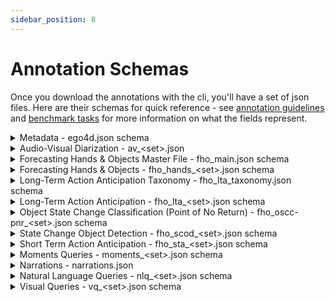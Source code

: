 ```yaml
---
sidebar_position: 8
---
```


# Annotation Schemas

Once you download the annotations with the cli, you'll have a set of json files. Here are their schemas for quick reference - see [annotation guidelines](/data/annotation-guidelines) and [benchmark tasks](/benchmarks/overview) for more information on what the fields represent.

<details>
  <summary>Metadata - ego4d.json schema</summary>

  - **`date`** *(string)*: Date of generation.
  - **`version`** *(string)*: Dataset specific version.
  - **`description`** *(string)*
  - **`videos`** *(array)*
    - **Items** *(object)*
      - **`video_uid`** *(string)*: The unique, primary video id.
      - **`duration_sec`** *(number)*
      - **`scenarios`** *(array)*
        - **Items** *(string)*
      - **`video_metadata`** *(object)*
        - **`fps`** *(number)*
        - **`num_frames`** *(integer)*: The number of frames in the video stream.
        - **`video_codec`** *(string)*
        - **`display_resolution_width`** *(['integer', 'null'])*
        - **`display_resolution_height`** *(['integer', 'null'])*
        - **`sample_resolution_width`** *(['integer', 'null'])*
        - **`sample_resolution_height`** *(['integer', 'null'])*
        - **`mp4_duration_sec`** *(number)*
        - **`video_start_sec`** *(number)*: The start time of the vido stream (>= 0 for sync offset).
        - **`video_duration_sec`** *(number)*: The duration of the video stream (<= container duration).
        - **`audio_start_sec`** *(['null', 'number'])*: The start time of the audio stream (>= 0 for sync offset).
        - **`audio_duration_sec`** *(['null', 'number'])*: The duration of the audio stream (<= container duration).
        - **`video_start_pts`** *(integer)*
        - **`video_duration_pts`** *(integer)*
        - **`video_base_numerator`** *(integer)*
        - **`video_base_denominator`** *(integer)*
        - **`audio_start_pts`** *(['integer', 'null'])*
        - **`audio_duration_pts`** *(['integer', 'null'])*
        - **`audio_base_numerator`** *(['integer', 'null'])*
        - **`audio_base_denominator`** *(['integer', 'null'])*
      - **`split_em`** *(['null', 'string'])*: Split (train/test/val) for Episodic Memory benchmark tasks (per video).
      - **`split_av`** *(['null', 'string'])*: FHO splits are clip dependent - specified for video only where consistent (or multi).
      - **`split_fho`** *(['null', 'string'])*: Split (train/test/val) for AV benchmark tasks (per video).
      - **`s3_path`** *(string)*: Path on AWS share - for reference, download via the CLI.
      - **`origin_video_id`** *(string)*: A university assigned id (no standardization across universities).
      - **`video_source`** *(string)*: The origin university that collected the data.
      - **`device`** *(['null', 'string'])*
      - **`physical_setting_name`** *(['null', 'string'])*: The physical setting if a 3d scan exists.
      - **`fb_participant_id`** *(['integer', 'null'])*: A sequentially assigned participant id - entirely unrelated to FB.
      - **`is_stereo`** *(boolean)*: Is the video stereoscopic.
      - **`has_imu`** *(boolean)*
      - **`has_gaze`** *(boolean)*
      - **`imu_s3_path`** *(['null', 'string'])*
      - **`imu_manifold_path`** *(['null', 'string'])*
      - **`gaze_s3_path`** *(['null', 'string'])*
      - **`gaze_manifold_path`** *(['null', 'string'])*
      - **`video_components`** *(array)*
        - **Items** *(object)*
          - **`video_component_uid`** *(string)*
          - **`video_uid`** *(string)*
          - **`component_idx`** *(integer)*
          - **`redacted`** *(boolean)*
          - **`canonical_video_start_sec`** *(number)*
          - **`canonical_video_end_sec`** *(number)*
          - **`canonical_video_start_frame`** *(integer)*
          - **`canonical_video_end_frame`** *(integer)*
          - **`video_metadata`** *(object)*
            - **`fps`** *(number)*
            - **`num_frames`** *(integer)*
            - **`video_codec`** *(string)*
            - **`display_resolution_width`** *(integer)*
            - **`display_resolution_height`** *(integer)*
            - **`sample_resolution_width`** *(integer)*
            - **`sample_resolution_height`** *(integer)*
            - **`mp4_duration_sec`** *(number)*
            - **`video_start_sec`** *(['null', 'number'])*
            - **`video_duration_sec`** *(['null', 'number'])*
            - **`audio_start_sec`** *(['null', 'number'])*
            - **`audio_duration_sec`** *(['null', 'number'])*
            - **`video_start_pts`** *(integer)*
            - **`video_duration_pts`** *(['integer', 'null'])*
            - **`video_base_numerator`** *(integer)*
            - **`video_base_denominator`** *(integer)*
            - **`audio_start_pts`** *(['integer', 'null'])*
            - **`audio_duration_pts`** *(['integer', 'null'])*
            - **`audio_base_numerator`** *(['integer', 'null'])*
            - **`audio_base_denominator`** *(['integer', 'null'])*
      - **`concurrent_sets`**
      - **`has_redacted_regions`** *(boolean)*
      - **`redacted_intervals`** *(array)*
        - **Items** *(object)*
          - **`start_sec`** *(number)*
          - **`end_sec`** *(number)*
          - **`start_frame`** *(integer)*
          - **`end_frame`** *(integer)*
      - **`gaps`** *(null)*
  - **`concurrent_video_sets`** *(array)*
    - **Items** *(object)*
      - **`concurrent_video_set_id`** *(integer)*
      - **`valid`** *(boolean)*
      - **`videos`** *(array)*
        - **Items** *(object)*
          - **`concurrent_video_set_id`** *(integer)*
          - **`video_uid`** *(string)*
          - **`video_start_offset_sec`** *(number)*
  - **`physical_settings`** *(array)*
    - **Items** *(object)*
      - **`name`** *(string)*
      - **`fb_physical_setting_id`** *(integer)*
      - **`source`** *(string)*
      - **`s3_path`** *(string)*
  - **`clips`** *(array)*
    - **Items** *(object)*
      - **`clip_uid`** *(string)*
      - **`video_uid`** *(string)*
      - **`video_start_sec`** *(number)*
      - **`video_end_sec`** *(number)*
      - **`video_start_frame`** *(integer)*
      - **`video_end_frame`** *(integer)*
      - **`clip_metadata`** *(object)*
        - **`fps`** *(number)*
        - **`num_frames`** *(integer)*
        - **`video_codec`** *(string)*
        - **`display_resolution_width`** *(integer)*
        - **`display_resolution_height`** *(integer)*
        - **`sample_resolution_width`** *(integer)*
        - **`sample_resolution_height`** *(integer)*
        - **`mp4_duration_sec`** *(number)*
        - **`video_start_sec`** *(null)*
        - **`video_duration_sec`** *(number)*
        - **`audio_start_sec`** *(null)*
        - **`audio_duration_sec`** *(['null', 'number'])*
        - **`video_start_pts`** *(integer)*
        - **`video_duration_pts`** *(integer)*
        - **`video_base_numerator`** *(integer)*
        - **`video_base_denominator`** *(integer)*
        - **`audio_start_pts`** *(['integer', 'null'])*
        - **`audio_duration_pts`** *(['integer', 'null'])*
        - **`audio_base_numerator`** *(['integer', 'null'])*
        - **`audio_base_denominator`** *(['integer', 'null'])*
      - **`s3_path`** *(string)*
      - **`manifold_path`** *(string)*


</details>

<details>
  <summary>Audio-Visual Diarization - av_&lt;set>.json</summary>

  - **`date`** *(string)*
  - **`version`** *(string)*
  - **`description`** *(string)*
  - **`videos`** *(array)*
    - **Items** *(object)*
      - **`video_uid`** *(string)*
      - **`split`** *(string)*
      - **`clips`** *(array)*
        - **Items** *(object)*
          - **`clip_uid`** *(string)*
          - **`source_clip_uid`** *(string)*
          - **`video_uid`** *(string)*
          - **`video_start_sec`** *(number)*
          - **`video_end_sec`** *(number)*
          - **`video_start_frame`** *(integer)*
          - **`video_end_frame`** *(integer)*
          - **`clip_start_sec`** *(integer)*
          - **`clip_end_sec`** *(number)*
          - **`clip_start_frame`** *(integer)*
          - **`clip_end_frame`** *(integer)*
          - **`valid`** *(boolean)*
          - **`camera_wearer`** *(object)*
            - **`person_id`** *(string)*
            - **`camera_wearer`** *(boolean)*
            - **`tracking_paths`** *(array)*
            - **`voice_segments`** *(array)*
              - **Items** *(object)*
                - **`start_time`** *(number)*
                - **`end_time`** *(number)*
                - **`start_frame`** *(integer)*
                - **`end_frame`** *(integer)*
                - **`video_start_time`** *(number)*
                - **`video_end_time`** *(number)*
                - **`video_start_frame`** *(integer)*
                - **`video_end_frame`** *(integer)*
                - **`person`** *(string)*
          - **`persons`** *(array)*
            - **Items** *(object)*
              - **`person_id`** *(string)*
              - **`camera_wearer`** *(boolean)*
              - **`tracking_paths`** *(array)*
                - **Items** *(object)*
                  - **`track_id`** *(string)*
                  - **`track`** *(array)*
                    - **Items** *(object)*
                      - **`x`** *(number)*
                      - **`y`** *(number)*
                      - **`width`** *(number)*
                      - **`height`** *(number)*
                      - **`frame`** *(integer)*
                      - **`video_frame`** *(integer)*
                      - **`clip_frame`** *(null)*
                  - **`suspect`** *(boolean)*
                  - **`unmapped_frames_count`** *(integer)*
                  - **`unmapped_frames`** *(array)*
                    - **Items** *(integer)*
              - **`voice_segments`** *(array)*
                - **Items** *(object)*
                  - **`start_time`** *(number)*
                  - **`end_time`** *(number)*
                  - **`start_frame`** *(integer)*
                  - **`end_frame`** *(integer)*
                  - **`video_start_time`** *(number)*
                  - **`video_end_time`** *(number)*
                  - **`video_start_frame`** *(integer)*
                  - **`video_end_frame`** *(integer)*
                  - **`person`** *(string)*
          - **`missing_voice_segments`** *(array)*
          - **`transcriptions`** *(array)*
            - **Items** *(object)*
              - **`transcription`** *(string)*
              - **`start_time_sec`** *(number)*
              - **`end_time_sec`** *(number)*
              - **`person_id`** *(string)*
              - **`video_start_time`** *(number)*
              - **`video_start_frame`** *(integer)*
              - **`video_end_time`** *(number)*
              - **`video_end_frame`** *(integer)*
          - **`social_segments_talking`** *(array)*
            - **Items** *(object)*
              - **`start_time`** *(number)*
              - **`end_time`** *(number)*
              - **`start_frame`** *(integer)*
              - **`end_frame`** *(integer)*
              - **`video_start_time`** *(number)*
              - **`video_end_time`** *(number)*
              - **`video_start_frame`** *(integer)*
              - **`video_end_frame`** *(integer)*
              - **`person`** *(string)*
              - **`target`** *(['null', 'string'])*
              - **`is_at_me`** *(boolean)*
          - **`social_segments_looking`** *(array)*
            - **Items** *(object)*
              - **`start_time`** *(number)*
              - **`end_time`** *(number)*
              - **`start_frame`** *(integer)*
              - **`end_frame`** *(integer)*
              - **`video_start_time`** *(number)*
              - **`video_end_time`** *(number)*
              - **`video_start_frame`** *(integer)*
              - **`video_end_frame`** *(integer)*
              - **`person`** *(string)*
              - **`target`** *(null)*
              - **`is_at_me`** *(boolean)*

</details>

<details>
  <summary>Forecasting Hands & Objects Master File - fho_main.json schema</summary>

  - **`version`** *(string)*
  - **`date`** *(string)*
  - **`description`** *(string)*
  - **`metadata`** *(string)*
  - **`videos`** *(array)*
    - **Items** *(object)*
      - **`annotated_intervals`** *(array)*
        - **Items** *(object)*
          - **`clip_id`** *(string)*
          - **`clip_uid`** *(['null', 'string'])*
          - **`start_sec`** *(number)*
          - **`end_sec`** *(number)*
          - **`clip_parent_start_sec`** *(number)*
          - **`clip_parent_end_sec`** *(number)*
          - **`narrated_actions`** *(array)*
            - **Items** *(object)*
              - **`warnings`** *(array)*
              - **`uid`** *(['null', 'string'])*
              - **`start_sec`** *(number)*
              - **`end_sec`** *(number)*
              - **`start_frame`** *(integer)*
              - **`end_frame`** *(integer)*
              - **`is_valid_action`** *(boolean)*
              - **`is_partial`** *(boolean)*
              - **`clip_start_sec`** *(number)*
              - **`clip_end_sec`** *(number)*
              - **`clip_start_frame`** *(integer)*
              - **`clip_end_frame`** *(integer)*
              - **`narration_timestamp_sec`** *(number)*
              - **`clip_narration_timestamp_sec`** *(number)*
              - **`narration_text`** *(string)*
              - **`narration_annotation_uid`** *(string)*
              - **`structured_verb`** *(['null', 'string'])*
              - **`freeform_verb`** *(['null', 'string'])*
              - **`state_transition`** *(['null', 'string'])*
              - **`critical_frames`**
              - **`clip_critical_frames`**
              - **`frames`**
              - **`is_rejected`** *(boolean)*
              - **`is_invalid_annotation`** *(boolean)*
              - **`reject_reason`** *(['null', 'string'])*
              - **`stage`** *(['null', 'string'])*
          - **`start_frame`** *(integer)*
          - **`end_frame`** *(integer)*
          - **`clip_parent_start_frame`** *(integer)*
          - **`clip_parent_end_frame`** *(integer)*
          - **`redacted`** *(boolean)*
      - **`video_metadata`** *(object)*
        - **`video_start_pts`** *(integer)*
        - **`video_base_numerator`** *(integer)*
        - **`video_base_denominator`** *(integer)*
        - **`duration_sec`** *(number)*
        - **`num_frames`** *(integer)*
        - **`fps`** *(number)*
        - **`width`** *(integer)*
        - **`height`** *(integer)*
        - **`rotation`** *(null)*
      - **`video_uid`** *(string)*

</details>


<details>
  <summary>Forecasting Hands & Objects - fho_hands_&lt;set>.json schema</summary>

  - **`version`** *(string)*
  - **`date`** *(string)*
  - **`description`** *(string)*
  - **`manifest`** *(string)*
  - **`split`** *(string)*
  - **`clips`** *(array)*
    - **Items** *(object)*
      - **`clip_id`** *(integer)*
      - **`clip_uid`** *(string)*
      - **`video_uid`** *(string)*
      - **`frames`** *(array)*
        - **Items** *(object)*
          - **`action_start_sec`** *(number)*
          - **`action_end_sec`** *(number)*
          - **`action_start_frame`** *(integer)*
          - **`action_end_frame`** *(integer)*
          - **`action_clip_start_sec`** *(number)*
          - **`action_clip_end_sec`** *(number)*
          - **`action_clip_start_frame`** *(integer)*
          - **`action_clip_end_frame`** *(integer)*
          - **`pre_45`** *(object)*
            - **`frame`** *(integer)*
            - **`clip_frame`** *(integer)*
            - **`boxes`** *(array)*
              - **Items** *(object)*
                - **`right_hand`** *(array)*
                  - **Items** *(number)*
                - **`left_hand`** *(array)*
                  - **Items** *(number)*
          - **`pre_30`** *(object)*
            - **`frame`** *(integer)*
            - **`clip_frame`** *(integer)*
            - **`boxes`** *(array)*
              - **Items** *(object)*
                - **`right_hand`** *(array)*
                  - **Items** *(number)*
                - **`left_hand`** *(array)*
                  - **Items** *(number)*
          - **`pre_15`** *(object)*
            - **`frame`** *(integer)*
            - **`clip_frame`** *(integer)*
            - **`boxes`** *(array)*
              - **Items** *(object)*
                - **`right_hand`** *(array)*
                  - **Items** *(number)*
                - **`left_hand`** *(array)*
                  - **Items** *(number)*
          - **`post_frame`** *(object)*
            - **`frame`** *(integer)*
            - **`clip_frame`** *(integer)*
            - **`boxes`** *(array)*
              - **Items** *(object)*
                - **`left_hand`** *(array)*
                  - **Items** *(number)*
                - **`right_hand`** *(array)*
                  - **Items** *(number)*
          - **`pre_frame`** *(object)*
            - **`frame`** *(integer)*
            - **`clip_frame`** *(integer)*
            - **`boxes`** *(array)*
              - **Items** *(object)*
                - **`right_hand`** *(array)*
                  - **Items** *(number)*
                - **`left_hand`** *(array)*
                  - **Items** *(number)*
          - **`pnr_frame`** *(object)*
            - **`frame`** *(integer)*
            - **`clip_frame`** *(integer)*
            - **`boxes`** *(array)*
              - **Items** *(object)*
                - **`right_hand`** *(array)*
                  - **Items** *(number)*
                - **`left_hand`** *(array)*
                  - **Items** *(number)*
          - **`contact_frame`** *(object)*
            - **`frame`** *(integer)*
            - **`clip_frame`** *(integer)*
            - **`boxes`** *(array)*
              - **Items** *(object)*
                - **`left_hand`** *(array)*
                  - **Items** *(number)*
                - **`right_hand`** *(array)*
                  - **Items** *(number)*

</details>

<details>
  <summary>Long-Term Action Anticipation Taxonomy - fho_lta_taxonomy.json schema</summary>

  - **`verbs`** *(array)*
  - **Items** *(string)*
  - **`nouns`** *(array)*
  - **Items** *(string)*

</details>

<details>
  <summary>Long-Term Action Anticipation - fho_lta_&lt;set>.json schema</summary>

- **`version`** *(string)*
- **`date`** *(string)*
- **`description`** *(string)*
- **`split`** *(string)*
- **`clips`** *(array)*
  - **Items** *(object)*
    - **`video_uid`** *(string)*
    - **`clip_uid`** *(string)*
    - **`clip_parent_start_sec`** *(number)*
    - **`clip_parent_end_sec`** *(number)*
    - **`clip_parent_start_frame`** *(integer)*
    - **`clip_parent_end_frame`** *(integer)*
    - **`interval_start_frame`** *(integer)*
    - **`interval_end_frame`** *(integer)*
    - **`interval_start_sec`** *(number)*
    - **`interval_end_sec`** *(number)*
    - **`verb`** *(string)*
    - **`noun`** *(string)*
    - **`action_clip_start_sec`** *(number)*
    - **`action_clip_end_sec`** *(number)*
    - **`action_clip_start_frame`** *(integer)*
    - **`action_clip_end_frame`** *(integer)*
    - **`clip_id`** *(integer)*
    - **`action_idx`** *(integer)*
    - **`verb_label`** *(integer)*
    - **`noun_label`** *(integer)*

</details>

<details>
  <summary>Object State Change Classification (Point of No Return) - fho_oscc-pnr_&lt;set>.json schema</summary>

  - **`version`** *(string)*
  - **`date`** *(string)*
  - **`description`** *(string)*
  - **`split`** *(string)*
  - **`clips`** *(array)*
  - **Items** *(object)*
    - **`clip_uid`** *(['null', 'string'])*
    - **`clip_id`** *(string)*
    - **`unique_id`** *(string)*
    - **`video_uid`** *(string)*
    - **`clip_start_sec`** *(number)*
    - **`clip_end_sec`** *(number)*
    - **`parent_start_sec`** *(number)*
    - **`parent_end_sec`** *(number)*
    - **`clip_start_frame`** *(integer)*
    - **`clip_end_frame`** *(integer)*
    - **`parent_start_frame`** *(integer)*
    - **`parent_end_frame`** *(integer)*
    - **`state_change`** *(boolean)*
    - **`clip_pnr_frame`** *(integer)*
    - **`parent_pnr_frame`** *(integer)*
    - **`pnr_frame`** *(null)*

</details>

<details>
  <summary>State Change Object Detection - fho_scod_&lt;set>.json schema</summary>

  - **`version`** *(string)*
  - **`date`** *(string)*
  - **`description`** *(string)*
  - **`split`** *(string)*
  - **`clips`** *(array)*
    - **Items** *(object)*
      - **`video_uid`** *(string)*
      - **`clip_id`** *(string)*
      - **`clip_uid`** *(string)*
      - **`clip_parent_start_sec`** *(number)*
      - **`clip_parent_end_sec`** *(number)*
      - **`clip_parent_start_frame`** *(integer)*
      - **`clip_parent_end_frame`** *(integer)*
      - **`pre_frame`** *(object)*
        - **`frame_number`** *(integer)*
        - **`clip_frame_number`** *(integer)*
        - **`width`** *(integer)*
        - **`height`** *(integer)*
        - **`bbox`** *(array)*
          - **Items** *(object)*
            - **`object_type`** *(string)*
            - **`structured_noun`** *(['null', 'string'])*
            - **`instance_number`** *(['integer', 'null'])*
            - **`bbox`** *(object)*
              - **`x`** *(number)*
              - **`y`** *(number)*
              - **`width`** *(number)*
              - **`height`** *(number)*
      - **`pnr_frame`** *(object)*
        - **`frame_number`** *(integer)*
        - **`clip_frame_number`** *(integer)*
        - **`width`** *(integer)*
        - **`height`** *(integer)*
        - **`bbox`** *(array)*
          - **Items** *(object)*
            - **`object_type`** *(string)*
            - **`structured_noun`** *(['null', 'string'])*
            - **`instance_number`** *(['integer', 'null'])*
            - **`bbox`** *(object)*
              - **`x`** *(number)*
              - **`y`** *(number)*
              - **`width`** *(number)*
              - **`height`** *(number)*
      - **`post_frame`** *(object)*
        - **`frame_number`** *(integer)*
        - **`clip_frame_number`** *(integer)*
        - **`width`** *(integer)*
        - **`height`** *(integer)*
        - **`bbox`** *(array)*
          - **Items** *(object)*
            - **`object_type`** *(string)*
            - **`structured_noun`** *(['null', 'string'])*
            - **`instance_number`** *(['integer', 'null'])*
            - **`bbox`** *(object)*
              - **`x`** *(number)*
              - **`y`** *(number)*
              - **`width`** *(number)*
              - **`height`** *(number)*

</details>

<details>
  <summary>Short Term Action Anticipation - fho_sta_&lt;set>.json schema</summary>

  - **`info`** *(object)*
    - **`description`** *(string)*
    - **`version`** *(string)*
    - **`split`** *(string)*
    - **`include_annotations`** *(boolean)*
    - **`video_metadata`** *(object)*
      - **`<video_uid>`** *(object)*
        - **`frame_width`** *(integer)*
        - **`frame_height`** *(integer)*
        - **`fps`** *(number)*
    - **`year`** *(string)*
    - **`date_created`** *(string)*
  - **`annotations`** *(array)*
    - **Items** *(object)*
      - **`uid`** *(string)*
      - **`video_id`** *(string)*
      - **`frame`** *(integer)*
      - **`clip_id`** *(integer)*
      - **`clip_uid`** *(string)*
      - **`clip_frame`** *(integer)*
      - **`objects`** *(array)*
        - **Items** *(object)*
          - **`box`** *(array)*
            - **Items** *(number)*
          - **`verb_category_id`** *(integer)*
          - **`noun_category_id`** *(integer)*
          - **`time_to_contact`** *(number)*
  - **`noun_categories`** *(array)*
    - **Items** *(object)*
      - **`id`** *(integer)*
      - **`name`** *(string)*
  - **`verb_categories`** *(array)*
    - **Items** *(object)*
      - **`id`** *(integer)*
      - **`name`** *(string)*

</details>

<details>
  <summary>Moments Queries - moments_&lt;set>.json schema</summary>

  - **`version`** *(string)*: Dataset specific version.
  - **`date`** *(string)*: Date of generation.
  - **`description`** *(string)*
  - **`manifest`** *(string)*: Top level ego4d manifest json.
  - **`videos`** *(array)*
    - **Items** *(object)*
      - **`video_uid`** *(string)*
      - **`split`** *(string)*
      - **`clips`** *(array)*
        - **Items** *(object)*
          - **`clip_uid`** *(string)*: The exported clip clip_uid.
          - **`video_start_sec`** *(number)*: Annotation start time relative to the canonical video.
          - **`video_end_sec`** *(number)*: Annotation end time relative to the canonical video.
          - **`video_start_frame`** *(integer)*: Annotation start frame relative to the canonical video.
          - **`video_end_frame`** *(integer)*: Annotation end frame relative to the canonical video.
          - **`clip_start_sec`** *(integer)*: Annotation start time relative to the canonical clip.
          - **`clip_end_sec`** *(number)*: Annotation end time relative to the canonical clip.
          - **`clip_start_frame`** *(integer)*: Annotation start frame relative to the canonical clip.
          - **`clip_end_frame`** *(integer)*: Annotation end frame relative to the canonical clip.
          - **`source_clip_uid`** *(string)*
          - **`annotations`** *(array)*
            - **Items** *(object)*
              - **`annotator_uid`** *(string)*
              - **`labels`** *(array)*
                - **Items** *(object)*
                  - **`start_time`** *(number)*: Canonical clip label start time.
                  - **`end_time`** *(number)*: Canonical clip label end time.
                  - **`label`** *(string)*: Moments label class.
                  - **`video_start_time`** *(number)*
                  - **`video_end_time`** *(number)*
                  - **`video_start_frame`** *(integer)*
                  - **`video_end_frame`** *(integer)*
                  - **`primary`** *(boolean)*: Primary label used for Moments baseline task.

</details>

<details>
    <summary>Narrations - narrations.json</summary>

- **`<video_uid>`** *(object)*
  - **`narration_pass_1`** *(object)*
    - **`narrations`** *(array)*
      - **Items** *(object)*
        - **`timestamp_sec`** *(number)*
        - **`timestamp_frame`** *(integer)*
        - **`_unmapped_timestamp_sec`** *(number)*
        - **`narration_text`** *(string)*
        - **`annotation_uid`** *(string)*
    - **`summaries`** *(array)*
      - **Items** *(object)*
        - **`start_sec`** *(number)*
        - **`end_sec`** *(number)*
        - **`summary_text`** *(string)*
        - **`annotation_uid`** *(string)*
  - **`narration_pass_2`** *(object)*
    - **`narrations`** *(array)*
      - **Items** *(object)*
        - **`timestamp_sec`** *(number)*
        - **`timestamp_frame`** *(integer)*
        - **`_unmapped_timestamp_sec`** *(number)*
        - **`narration_text`** *(string)*
        - **`annotation_uid`** *(string)*
    - **`summaries`** *(array)*
      - **Items** *(object)*
        - **`start_sec`** *(number)*
        - **`end_sec`** *(number)*
        - **`summary_text`** *(string)*
        - **`annotation_uid`** *(string)*
  - **`status`** *(string)*

</details>

<details>
  <summary>Natural Language Queries - nlq_&lt;set>.json schema</summary>

  - **`version`** *(string)*
  - **`date`** *(string)*
  - **`description`** *(string)*
  - **`manifest`** *(string)*
  - **`videos`** *(array)*
    - **Items** *(object)*
      - **`video_uid`** *(string)*
      - **`clips`** *(array)*
        - **Items** *(object)*
          - **`clip_uid`** *(string)*
          - **`video_start_sec`** *(number)*
          - **`video_end_sec`** *(number)*
          - **`video_start_frame`** *(integer)*
          - **`video_end_frame`** *(integer)*
          - **`clip_start_sec`** *(integer)*
          - **`clip_end_sec`** *(number)*
          - **`clip_start_frame`** *(integer)*
          - **`clip_end_frame`** *(integer)*
          - **`source_clip_uid`** *(string)*
          - **`annotations`** *(array)*
            - **Items** *(object)*
              - **`language_queries`** *(array)*
                - **Items** *(object)*
                  - **`clip_start_sec`** *(number)*
                  - **`clip_end_sec`** *(number)*
                  - **`video_start_sec`** *(number)*
                  - **`video_end_sec`** *(number)*
                  - **`video_start_frame`** *(integer)*
                  - **`video_end_frame`** *(integer)*
                  - **`template`** *(['null', 'string'])*
                  - **`query`** *(['null', 'string'])*
                  - **`slot_x`** *(['null', 'string'])*
                  - **`verb_x`** *(['null', 'string'])*
                  - **`slot_y`** *(['null', 'string'])*
                  - **`verb_y`** *(string)*
                  - **`raw_tags`** *(array)*
                    - **Items** *(['null', 'string'])*
              - **`annotation_uid`** *(string)*
      - **`split`** *(string)*

</details>

<details>
  <summary>Visual Queries - vq_&lt;set>.json schema</summary>

  - **`version`** *(string)*
  - **`date`** *(string)*
  - **`description`** *(string)*
  - **`manifest`** *(string)*
  - **`videos`** *(array)*
    - **Items** *(object)*
      - **`video_uid`** *(string)*
      - **`split`** *(string)*
      - **`clips`** *(array)*
        - **Items** *(object)*
          - **`clip_uid`** *(string)*
          - **`video_start_sec`** *(number)*
          - **`video_end_sec`** *(number)*
          - **`video_start_frame`** *(integer)*
          - **`video_end_frame`** *(integer)*
          - **`clip_start_sec`** *(integer)*
          - **`clip_end_sec`** *(number)*
          - **`clip_start_frame`** *(integer)*
          - **`clip_end_frame`** *(integer)*
          - **`clip_fps`** *(number)*
          - **`annotation_complete`** *(boolean)*
          - **`source_clip_uid`** *(string)*
          - **`annotations`** *(array)*
            - **Items** *(object)*
              - **`query_sets`** *(object)*
                - **`1`** *(object)*
                  - **`is_valid`** *(boolean)*
                  - **`errors`** *(array)*
                    - **Items** *(string)*
                  - **`warnings`** *(array)*
                    - **Items** *(string)*
                  - **`query_frame`** *(integer)*
                  - **`query_video_frame`** *(integer)*
                  - **`response_track`** *(array)*
                    - **Items** *(object)*
                      - **`frame_number`** *(integer)*
                      - **`x`** *(number)*
                      - **`y`** *(number)*
                      - **`width`** *(number)*
                      - **`height`** *(number)*
                      - **`rotation`** *(number)*
                      - **`original_width`** *(integer)*
                      - **`original_height`** *(integer)*
                      - **`video_frame_number`** *(integer)*
                  - **`object_title`** *(string)*
                  - **`visual_crop`** *(object)*
                    - **`frame_number`** *(integer)*
                    - **`x`** *(number)*
                    - **`y`** *(number)*
                    - **`width`** *(number)*
                    - **`height`** *(number)*
                    - **`rotation`** *(number)*
                    - **`original_width`** *(integer)*
                    - **`original_height`** *(integer)*
                    - **`video_frame_number`** *(integer)*
                - **`2`** *(object)*
                  - **`is_valid`** *(boolean)*
                  - **`errors`** *(array)*
                    - **Items** *(string)*
                  - **`warnings`** *(array)*
                    - **Items** *(string)*
                  - **`query_frame`** *(integer)*
                  - **`query_video_frame`** *(['integer', 'null'])*
                  - **`response_track`** *(array)*
                    - **Items** *(object)*
                      - **`frame_number`** *(integer)*
                      - **`x`** *(number)*
                      - **`y`** *(number)*
                      - **`width`** *(number)*
                      - **`height`** *(number)*
                      - **`rotation`** *(number)*
                      - **`original_width`** *(integer)*
                      - **`original_height`** *(integer)*
                      - **`video_frame_number`** *(integer)*
                  - **`object_title`** *(string)*
                  - **`visual_crop`** *(object)*
                    - **`frame_number`** *(integer)*
                    - **`x`** *(number)*
                    - **`y`** *(number)*
                    - **`width`** *(number)*
                    - **`height`** *(number)*
                    - **`rotation`** *(number)*
                    - **`original_width`** *(integer)*
                    - **`original_height`** *(integer)*
                    - **`video_frame_number`** *(integer)*
                - **`3`** *(object)*
                  - **`is_valid`** *(boolean)*
                  - **`errors`** *(array)*
                    - **Items** *(string)*
                  - **`warnings`** *(array)*
                    - **Items** *(string)*
                  - **`query_frame`** *(integer)*
                  - **`query_video_frame`** *(['integer', 'null'])*
                  - **`response_track`** *(array)*
                    - **Items** *(object)*
                      - **`frame_number`** *(integer)*
                      - **`x`** *(number)*
                      - **`y`** *(number)*
                      - **`width`** *(number)*
                      - **`height`** *(number)*
                      - **`rotation`** *(number)*
                      - **`original_width`** *(integer)*
                      - **`original_height`** *(integer)*
                      - **`video_frame_number`** *(integer)*
                  - **`object_title`** *(string)*
                  - **`visual_crop`** *(object)*
                    - **`frame_number`** *(integer)*
                    - **`x`** *(number)*
                    - **`y`** *(number)*
                    - **`width`** *(number)*
                    - **`height`** *(number)*
                    - **`rotation`** *(number)*
                    - **`original_width`** *(integer)*
                    - **`original_height`** *(integer)*
                    - **`video_frame_number`** *(integer)*
                - **`4`** *(object)*
                  - **`is_valid`** *(boolean)*
                  - **`errors`** *(array)*
                  - **`warnings`** *(array)*
                    - **Items** *(string)*
                  - **`query_frame`** *(integer)*
                  - **`query_video_frame`** *(integer)*
                  - **`response_track`** *(array)*
                    - **Items** *(object)*
                      - **`frame_number`** *(integer)*
                      - **`x`** *(number)*
                      - **`y`** *(number)*
                      - **`width`** *(number)*
                      - **`height`** *(number)*
                      - **`rotation`** *(integer)*
                      - **`original_width`** *(integer)*
                      - **`original_height`** *(integer)*
                      - **`video_frame_number`** *(integer)*
                  - **`object_title`** *(string)*
                  - **`visual_crop`** *(object)*
                    - **`frame_number`** *(integer)*
                    - **`x`** *(number)*
                    - **`y`** *(number)*
                    - **`width`** *(number)*
                    - **`height`** *(number)*
                    - **`rotation`** *(integer)*
                    - **`original_width`** *(integer)*
                    - **`original_height`** *(integer)*
                    - **`video_frame_number`** *(integer)*
              - **`warnings`** *(array)*
                - **Items** *(string)*

</details>
